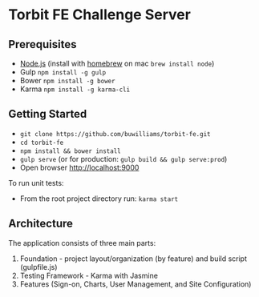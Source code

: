Torbit FE Challenge Server
===

Prerequisites
---

* [Node.js](https://nodejs.org) (install with [homebrew](http://brew.sh/) on mac `brew install node`)
* Gulp `npm install -g gulp`
* Bower `npm install -g bower`
* Karma `npm install -g karma-cli`

Getting Started
---

* `git clone https://github.com/buwilliams/torbit-fe.git`
* `cd torbit-fe`
* `npm install && bower install`
* `gulp serve` (or for production: `gulp build && gulp serve:prod`)
* Open browser [http://localhost:9000](http://localhost:9000)

To run unit tests:

* From the root project directory run: `karma start`

Architecture
---

The application consists of three main parts:

1. Foundation - project layout/organization (by feature) and build script (gulpfile.js)
1. Testing Framework - Karma with Jasmine
1. Features (Sign-on, Charts, User Management, and Site Configuration)
